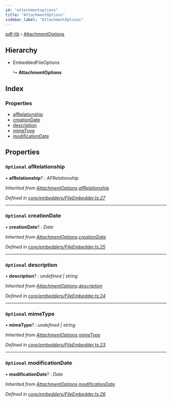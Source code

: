 ```yaml
---
id: "attachmentoptions"
title: "AttachmentOptions"
sidebar_label: "AttachmentOptions"
---
```


[pdf-lib](../index.md) › [AttachmentOptions](attachmentoptions.md)

## Hierarchy

* EmbeddedFileOptions

  ↳ **AttachmentOptions**

## Index

### Properties

* [afRelationship](attachmentoptions.md#optional-afrelationship)
* [creationDate](attachmentoptions.md#optional-creationdate)
* [description](attachmentoptions.md#optional-description)
* [mimeType](attachmentoptions.md#optional-mimetype)
* [modificationDate](attachmentoptions.md#optional-modificationdate)

## Properties

### `Optional` afRelationship

• **afRelationship**? : *AFRelationship*

*Inherited from [AttachmentOptions](attachmentoptions.md).[afRelationship](attachmentoptions.md#optional-afrelationship)*

*Defined in [core/embedders/FileEmbedder.ts:27](https://github.com/Hopding/pdf-lib/blob/e10290a/src/core/embedders/FileEmbedder.ts#L27)*

___

### `Optional` creationDate

• **creationDate**? : *Date*

*Inherited from [AttachmentOptions](attachmentoptions.md).[creationDate](attachmentoptions.md#optional-creationdate)*

*Defined in [core/embedders/FileEmbedder.ts:25](https://github.com/Hopding/pdf-lib/blob/e10290a/src/core/embedders/FileEmbedder.ts#L25)*

___

### `Optional` description

• **description**? : *undefined | string*

*Inherited from [AttachmentOptions](attachmentoptions.md).[description](attachmentoptions.md#optional-description)*

*Defined in [core/embedders/FileEmbedder.ts:24](https://github.com/Hopding/pdf-lib/blob/e10290a/src/core/embedders/FileEmbedder.ts#L24)*

___

### `Optional` mimeType

• **mimeType**? : *undefined | string*

*Inherited from [AttachmentOptions](attachmentoptions.md).[mimeType](attachmentoptions.md#optional-mimetype)*

*Defined in [core/embedders/FileEmbedder.ts:23](https://github.com/Hopding/pdf-lib/blob/e10290a/src/core/embedders/FileEmbedder.ts#L23)*

___

### `Optional` modificationDate

• **modificationDate**? : *Date*

*Inherited from [AttachmentOptions](attachmentoptions.md).[modificationDate](attachmentoptions.md#optional-modificationdate)*

*Defined in [core/embedders/FileEmbedder.ts:26](https://github.com/Hopding/pdf-lib/blob/e10290a/src/core/embedders/FileEmbedder.ts#L26)*
